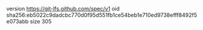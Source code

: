 version https://git-lfs.github.com/spec/v1
oid sha256:eb5022c9dadcbc770d0f95d551fb1ce54beb1e710ed9738efff8492f5e073abb
size 305
